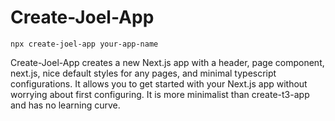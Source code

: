 <p align="center"><h1>Create-Joel-App</h1></p>

`npx create-joel-app your-app-name`

Create-Joel-App creates a new Next.js app with a header, page component, next.js, nice default styles for any pages, and minimal typescript configurations. It allows you to get started with your Next.js app without worrying about first configuring. It is more minimalist than create-t3-app and has no learning curve.
